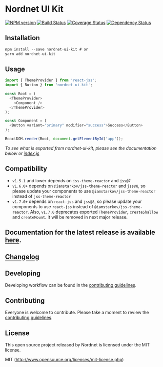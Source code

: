 # Nordnet UI Kit

[![NPM version][npm-image]][npm-url]
[![Build Status][travis-image]][travis-url]
[![Coverage Status][coveralls-image]][coveralls-url]
[![Dependency Status][depstat-image]][depstat-url]

## Installation

```js
npm install --save nordnet-ui-kit # or
yarn add nordnet-ui-kit
```

## Usage

``` javascript
import { ThemeProvider } from 'react-jss';
import { Button } from 'nordnet-ui-kit';

const Root = (
  <ThemeProvider>
    <Component />
  </ThemeProvider>
);

const Component = (
  <Button variant="primary" modifier="success">Success</Button>
);

ReactDOM.render(Root, document.getElementById('app'));
```

*To see what is exported from nordnet-ui-kit, please see the documentation below or [index.js](https://github.com/nordnet/nordnet-ui-kit/blob/master/src/index.js)*

## Compatibility

* `v1.5.1` and lower depends on `jss-theme-reactor` and `jss@7`
* `v1.6.0+` depends on `@iamstarkov/jss-theme-reactor` and `jss@8`, so please update your components to use `@iamstarkov/jss-theme-reactor` instead of `jss-theme-reactor`
* `v1.7.0+` depends on `react-jss` and `jss@8`, so please update your components to use `react-jss` instead of `@iamstarkov/jss-theme-reactor`.
  Also, `v1.7.0` deprecates exported `ThemeProvider`, `createShallow` and `createMount`.
  It will be removed in next major release.

## Documentation for the latest release is available [here](https://nordnet.github.io/nordnet-ui-kit).

## [Changelog](https://github.com/nordnet/nordnet-ui-kit/blob/master/CHANGELOG.md)

## Developing

Developing workflow can be found in the [contributing guidelines](CONTRIBUTING.md).

## Contributing

Everyone is welcome to contribute. Please take a moment to review the [contributing guidelines](CONTRIBUTING.md).

## License

This open source project released by Nordnet is licensed under the MIT license.

MIT (http://www.opensource.org/licenses/mit-license.php)

[npm-url]: https://npmjs.org/package/nordnet-ui-kit
[npm-image]: https://img.shields.io/npm/v/nordnet-ui-kit.svg?style=flat-square

[travis-url]: https://travis-ci.org/nordnet/nordnet-ui-kit
[travis-image]: https://img.shields.io/travis/nordnet/nordnet-ui-kit.svg?style=flat-square

[coveralls-url]: https://coveralls.io/r/nordnet/nordnet-ui-kit
[coveralls-image]: https://img.shields.io/coveralls/nordnet/nordnet-ui-kit.svg?style=flat-square

[depstat-url]: https://david-dm.org/nordnet/nordnet-ui-kit
[depstat-image]: https://david-dm.org/nordnet/nordnet-ui-kit.svg?style=flat-square
